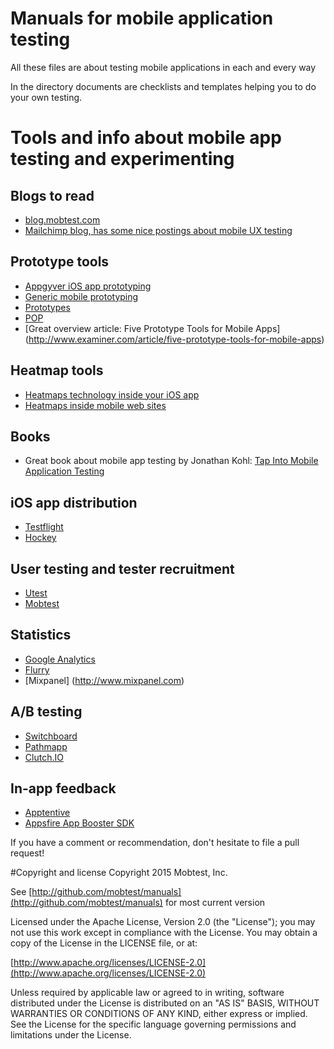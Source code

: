 # Manuals for mobile application testing

All these files are about testing mobile applications in each and every way

In the directory documents are checklists and templates helping you to do your own testing.

# Tools and info about mobile app testing and experimenting

## Blogs to read
* [blog.mobtest.com](http://blog.mobtest.com)
* [Mailchimp blog, has some nice postings about mobile UX testing](http://blog.mailchimp.com/tag/mobile-research/)

## Prototype tools
* [Appgyver iOS app prototyping](http://www.appgyver.com/)
* [Generic mobile prototyping](http://www.fluidui.com/)
* [Prototypes](http://prototypesapp.com/)
* [POP](https://itunes.apple.com/us/app/pop-prototyping-on-paper/id555647796?mt=8)
* [Great overview article: Five Prototype Tools for Mobile Apps] (http://www.examiner.com/article/five-prototype-tools-for-mobile-apps)

## Heatmap tools
* [Heatmaps technology inside your iOS app](https://heatma.ps/)
* [Heatmaps inside mobile web sites](http://heatdata.com/)

## Books
* Great book about mobile app testing by Jonathan Kohl: [Tap Into Mobile Application Testing](http://www.kohl.ca/2012/tap-into-mobile-application-testing-book-now-available-in-beta/)

## iOS app distribution
* [Testflight](https://testflightapp.com/)
* [Hockey](http://hockeyapp.net/)

## User testing and tester recruitment
* [Utest](http://utest.com)
* [Mobtest](https://www.mobtest.com)

## Statistics
* [Google Analytics](http://www.google.com/analytics/features/mobile.html)
* [Flurry](http://www.flurry.com/)
* [Mixpanel] (http://www.mixpanel.com)

## A/B testing
* [Switchboard](https://github.com/KeepSafe/Switchboard)
* [Pathmapp](http://pathmapp.com )
* [Clutch.IO](http://clutchio.github.com/)

## In-app feedback
* [Apptentive](http://www.apptentive.com)
* [Appsfire App Booster SDK](http://dashboard.appsfire.com)

If you have a comment or recommendation, don't hesitate to file a pull request!

#Copyright and license
Copyright 2015 Mobtest, Inc.

See [http://github.com/mobtest/manuals](http://github.com/mobtest/manuals) for most current version

Licensed under the Apache License, Version 2.0 (the "License"); you may not use this work except in compliance with the License. You may obtain a copy of the License in the LICENSE file, or at:

[http://www.apache.org/licenses/LICENSE-2.0](http://www.apache.org/licenses/LICENSE-2.0)

Unless required by applicable law or agreed to in writing, software distributed under the License is distributed on an "AS IS" BASIS, WITHOUT WARRANTIES OR CONDITIONS OF ANY KIND, either express or implied. See the License for the specific language governing permissions and limitations under the License.